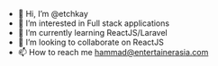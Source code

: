 - 👋 Hi, I’m @etchkay
- 👀 I’m interested in Full stack applications
- 🌱 I’m currently learning ReactJS/Laravel
- 💞️ I’m looking to collaborate on ReactJS
- 📫 How to reach me hammad@entertainerasia.com

<!---
etchkay/etchkay is a ✨ special ✨ repository because its `README.md` (this file) appears on your GitHub profile.
You can click the Preview link to take a look at your changes.
--->
